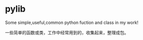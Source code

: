 # pylib
Some simple,useful,common python fuction and class in my work!

一些简单的函数或类，工作中经常用到的，收集起来，整理成包。
